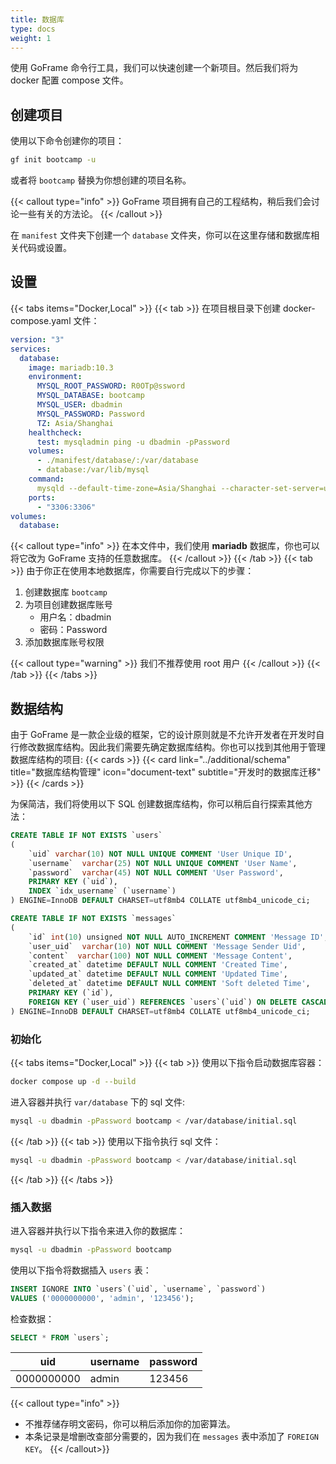 ```yaml
---
title: 数据库
type: docs
weight: 1
---
```


使用 GoFrame 命令行工具，我们可以快速创建一个新项目。然后我们将为 docker 配置 compose 文件。

## 创建项目

使用以下命令创建你的项目：

```bash
gf init bootcamp -u
```

或者将 `bootcamp` 替换为你想创建的项目名称。

{{< callout type="info" >}}
GoFrame 项目拥有自己的工程结构，稍后我们会讨论一些有关的方法论。
{{< /callout >}}

在 `manifest` 文件夹下创建一个 `database` 文件夹，你可以在这里存储和数据库相关代码或设置。

## 设置
{{< tabs items="Docker,Local" >}}
{{< tab >}}
在项目根目录下创建 docker-compose.yaml 文件：
```yaml {filename="docker-compose.yaml"}
version: "3"
services:
  database:
    image: mariadb:10.3
    environment:
      MYSQL_ROOT_PASSWORD: R0OTp@ssword
      MYSQL_DATABASE: bootcamp
      MYSQL_USER: dbadmin
      MYSQL_PASSWORD: Password
      TZ: Asia/Shanghai
    healthcheck:
      test: mysqladmin ping -u dbadmin -pPassword
    volumes:
      - ./manifest/database/:/var/database
      - database:/var/lib/mysql
    command:
      mysqld --default-time-zone=Asia/Shanghai --character-set-server=utf8mb4 --collation-server=utf8mb4_unicode_ci
    ports:
      - "3306:3306"
volumes:
  database:
```
{{< callout type="info" >}}
在本文件中，我们使用 __mariadb__ 数据库，你也可以将它改为 GoFrame 支持的任意数据库。
{{< /callout >}}
{{< /tab >}}
{{< tab >}}
由于你正在使用本地数据库，你需要自行完成以下的步骤：
1. 创建数据库 `bootcamp`
2. 为项目创建数据库账号
    - 用户名：dbadmin
    - 密码：Password
3. 添加数据库账号权限

{{< callout type="warning" >}}
我们不推荐使用 root 用户
{{< /callout >}}
{{< /tab >}}
{{< /tabs >}}

## 数据结构

由于 GoFrame 是一款企业级的框架，它的设计原则就是不允许开发者在开发时自行修改数据库结构。因此我们需要先确定数据库结构。你也可以找到其他用于管理数据库结构的项目:
{{< cards >}}
  {{< card link="../additional/schema" title="数据库结构管理" icon="document-text" subtitle="开发时的数据库迁移" >}}
{{< /cards >}}

为保简洁，我们将使用以下 SQL 创建数据库结构，你可以稍后自行探索其他方法：
```sql {filename="manifest/database/initial.sql"}
CREATE TABLE IF NOT EXISTS `users`
(
    `uid` varchar(10) NOT NULL UNIQUE COMMENT 'User Unique ID',
    `username`  varchar(25) NOT NULL UNIQUE COMMENT 'User Name',
    `password`  varchar(45) NOT NULL COMMENT 'User Password',
    PRIMARY KEY (`uid`),
    INDEX `idx_username` (`username`)
) ENGINE=InnoDB DEFAULT CHARSET=utf8mb4 COLLATE utf8mb4_unicode_ci;

CREATE TABLE IF NOT EXISTS `messages`
(
    `id` int(10) unsigned NOT NULL AUTO_INCREMENT COMMENT 'Message ID',
    `user_uid`  varchar(10) NOT NULL COMMENT 'Message Sender Uid',
    `content`  varchar(100) NOT NULL COMMENT 'Message Content',
    `created_at` datetime DEFAULT NULL COMMENT 'Created Time',
    `updated_at` datetime DEFAULT NULL COMMENT 'Updated Time',
    `deleted_at` datetime DEFAULT NULL COMMENT 'Soft deleted Time',
    PRIMARY KEY (`id`),
    FOREIGN KEY (`user_uid`) REFERENCES `users`(`uid`) ON DELETE CASCADE
) ENGINE=InnoDB DEFAULT CHARSET=utf8mb4 COLLATE utf8mb4_unicode_ci;
```

### 初始化

{{< tabs items="Docker,Local" >}}
{{< tab >}}
使用以下指令启动数据库容器：
```bash
docker compose up -d --build
```
进入容器并执行 `var/database` 下的 sql 文件:
```bash
mysql -u dbadmin -pPassword bootcamp < /var/database/initial.sql
```
{{< /tab >}}
{{< tab >}}
使用以下指令执行 sql 文件：
```bash
mysql -u dbadmin -pPassword bootcamp < /var/database/initial.sql
```
{{< /tab >}}
{{< /tabs >}}

### 插入数据

进入容器并执行以下指令来进入你的数据库：

```bash
mysql -u dbadmin -pPassword bootcamp
```

使用以下指令将数据插入 `users` 表：

```sql
INSERT IGNORE INTO `users`(`uid`, `username`, `password`)
VALUES ('0000000000', 'admin', '123456');
```

检查数据：

```sql
SELECT * FROM `users`;
```

| uid         | username    | password    |
| ----------- | ----------- | ----------- |
| 0000000000  | admin       | 123456      |

{{< callout type="info" >}}
- 不推荐储存明文密码，你可以稍后添加你的加密算法。
- 本条记录是增删改查部分需要的，因为我们在 `messages` 表中添加了 `FOREIGN KEY`。
{{< /callout>}}